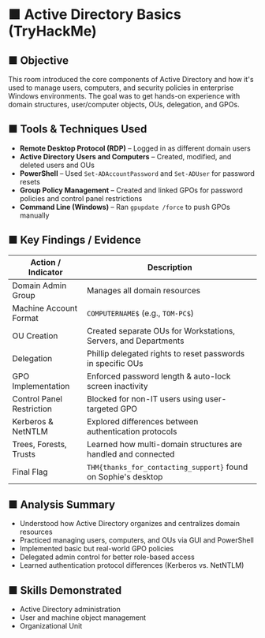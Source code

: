 # ■ Active Directory Basics (TryHackMe)

## ■ Objective  
This room introduced the core components of Active Directory and how it's used to manage users, computers, and security policies in enterprise Windows environments. The goal was to get hands-on experience with domain structures, user/computer objects, OUs, delegation, and GPOs.

## ■ Tools & Techniques Used  
- **Remote Desktop Protocol (RDP)** – Logged in as different domain users  
- **Active Directory Users and Computers** – Created, modified, and deleted users and OUs  
- **PowerShell** – Used `Set-ADAccountPassword` and `Set-ADUser` for password resets  
- **Group Policy Management** – Created and linked GPOs for password policies and control panel restrictions  
- **Command Line (Windows)** – Ran `gpupdate /force` to push GPOs manually  

## ■ Key Findings / Evidence  
| Action / Indicator                   | Description                                                                 |
|-------------------------------------|-----------------------------------------------------------------------------|
| Domain Admin Group                  | Manages all domain resources                                               |
| Machine Account Format              | `COMPUTERNAME$` (e.g., `TOM-PC$`)                                          |
| OU Creation                         | Created separate OUs for Workstations, Servers, and Departments            |
| Delegation                          | Phillip delegated rights to reset passwords in specific OUs                |
| GPO Implementation                  | Enforced password length & auto-lock screen inactivity                     |
| Control Panel Restriction           | Blocked for non-IT users using user-targeted GPO                           |
| Kerberos & NetNTLM                  | Explored differences between authentication protocols                      |
| Trees, Forests, Trusts              | Learned how multi-domain structures are handled and connected              |
| Final Flag                          | `THM{thanks_for_contacting_support}` found on Sophie's desktop            |

## ■ Analysis Summary  
- Understood how Active Directory organizes and centralizes domain resources  
- Practiced managing users, computers, and OUs via GUI and PowerShell  
- Implemented basic but real-world GPO policies  
- Delegated admin control for better role-based access  
- Learned authentication protocol differences (Kerberos vs. NetNTLM)

## ■ Skills Demonstrated  
- Active Directory administration  
- User and machine object management  
- Organizational Unit
